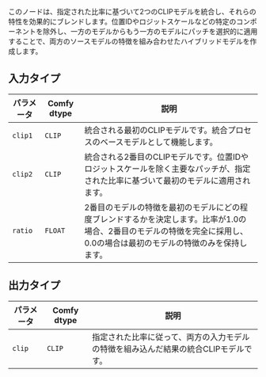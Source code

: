 このノードは、指定された比率に基づいて2つのCLIPモデルを統合し、それらの特性を効果的にブレンドします。位置IDやロジットスケールなどの特定のコンポーネントを除外し、一方のモデルからもう一方のモデルにパッチを選択的に適用することで、両方のソースモデルの特徴を組み合わせたハイブリッドモデルを作成します。

## 入力タイプ

| パラメータ | Comfy dtype | 説明 |
|-----------|-------------|-------------|
| `clip1`   | `CLIP`      | 統合される最初のCLIPモデルです。統合プロセスのベースモデルとして機能します。 |
| `clip2`   | `CLIP`      | 統合される2番目のCLIPモデルです。位置IDやロジットスケールを除く主要なパッチが、指定された比率に基づいて最初のモデルに適用されます。 |
| `ratio`   | `FLOAT`     | 2番目のモデルの特徴を最初のモデルにどの程度ブレンドするかを決定します。比率が1.0の場合、2番目のモデルの特徴を完全に採用し、0.0の場合は最初のモデルの特徴のみを保持します。 |

## 出力タイプ

| パラメータ | Comfy dtype | 説明 |
|-----------|-------------|-------------|
| `clip`    | `CLIP`      | 指定された比率に従って、両方の入力モデルの特徴を組み込んだ結果の統合CLIPモデルです。 |
